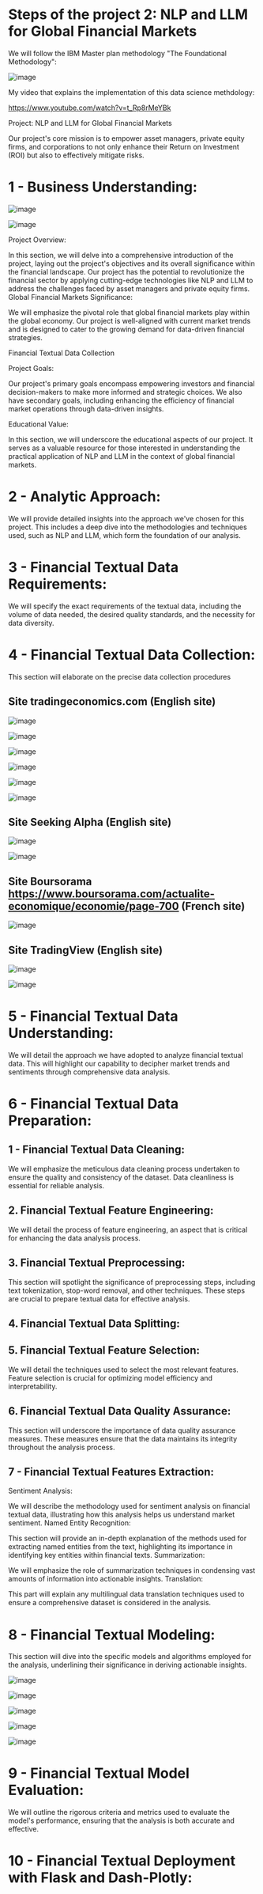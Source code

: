 # Steps of the project 2: NLP and LLM for Global Financial Markets

We will follow the IBM Master plan methodology "The Foundational Methodology":

![image](https://github.com/AhmedRebai/fin_ml_projects_polytechnique_tunisie_option_eges/assets/13001763/1b2c0de7-05da-4872-8060-b5e1be3ca7b3)

My video that explains the implementation of this data science methdology: 

https://www.youtube.com/watch?v=t_Rp8rMeYBk

Project: NLP and LLM for Global Financial Markets

Our project's core mission is to empower asset managers, private equity firms, and corporations to not only enhance their Return on Investment (ROI) but also to effectively mitigate risks.


# 1 - Business Understanding:

![image](https://github.com/AhmedRebai/fin_ml_projects_polytechnique_tunisie_option_eges/assets/13001763/3983b180-4bbe-4246-aded-12ebccb42690)

![image](https://github.com/AhmedRebai/fin_ml_projects_polytechnique_tunisie_option_eges/assets/13001763/dce0ae69-5c0a-4eec-a0ab-a10f8daec642)



Project Overview:

In this section, we will delve into a comprehensive introduction of the project, laying out the project's objectives and its overall significance within the financial landscape. Our project has the potential to revolutionize the financial sector by applying cutting-edge technologies like NLP and LLM to address the challenges faced by asset managers and private equity firms.
Global Financial Markets Significance:

We will emphasize the pivotal role that global financial markets play within the global economy. Our project is well-aligned with current market trends and is designed to cater to the growing demand for data-driven financial strategies.

Financial Textual Data Collection

Project Goals:

Our project's primary goals encompass empowering investors and financial decision-makers to make more informed and strategic choices. We also have secondary goals, including enhancing the efficiency of financial market operations through data-driven insights.

Educational Value:

In this section, we will underscore the educational aspects of our project. It serves as a valuable resource for those interested in understanding the practical application of NLP and LLM in the context of global financial markets.

# 2 - Analytic Approach:

We will provide detailed insights into the approach we've chosen for this project. This includes a deep dive into the methodologies and techniques used, such as NLP and LLM, which form the foundation of our analysis.

# 3 - Financial Textual Data Requirements:

We will specify the exact requirements of the textual data, including the volume of data needed, the desired quality standards, and the necessity for data diversity.
# 4 - Financial Textual Data Collection:

This section will elaborate on the precise data collection procedures

## Site tradingeconomics.com (English site)

![image](https://github.com/AhmedRebai/fin_ml_projects_polytechnique_tunisie_option_eges/assets/13001763/ad66fe1a-81b5-4e22-87e8-3c820415e527)

![image](https://github.com/AhmedRebai/fin_ml_projects_polytechnique_tunisie_option_eges/assets/13001763/ae2e48d3-c300-4f05-8c79-6be1d1ff60dd)

![image](https://github.com/AhmedRebai/fin_ml_projects_polytechnique_tunisie_option_eges/assets/13001763/c6b99d33-9574-4b3c-b7d2-6af117b939f4)

![image](https://github.com/AhmedRebai/fin_ml_projects_polytechnique_tunisie_option_eges/assets/13001763/3641b3b9-0eaf-4779-a7ba-8786ad68fa3f)

![image](https://github.com/AhmedRebai/fin_ml_projects_polytechnique_tunisie_option_eges/assets/13001763/cd3a7dbd-02fc-41c0-97ab-3147ed0dabc0)

![image](https://github.com/AhmedRebai/fin_ml_projects_polytechnique_tunisie_option_eges/assets/13001763/d87432ee-70d5-4d64-9425-63e80c860666)


## Site Seeking Alpha (English site)

![image](https://github.com/AhmedRebai/fin_ml_projects_polytechnique_tunisie_option_eges/assets/13001763/a4063da5-3ae8-4e66-a749-7e4414c79964)

![image](https://github.com/AhmedRebai/fin_ml_projects_polytechnique_tunisie_option_eges/assets/13001763/a61eecb8-badc-47e1-8073-483549b111c5)

## Site Boursorama https://www.boursorama.com/actualite-economique/economie/page-700 (French site)

![image](https://github.com/AhmedRebai/fin_ml_projects_polytechnique_tunisie_option_eges/assets/13001763/9005d444-98ea-4105-b74c-2cf6e1fcb7c4)

## Site TradingView (English site)

![image](https://github.com/AhmedRebai/fin_ml_projects_polytechnique_tunisie_option_eges/assets/13001763/ee856c26-7527-4d29-8c1e-4eaca1e8b1c4)

![image](https://github.com/AhmedRebai/fin_ml_projects_polytechnique_tunisie_option_eges/assets/13001763/5a0ec13b-8c18-4942-8e2d-536df18d881d)






# 5 - Financial Textual Data Understanding:

We will detail the approach we have adopted to analyze financial textual data. This will highlight our capability to decipher market trends and sentiments through comprehensive data analysis.

# 6 - Financial Textual Data Preparation:

## 1 - Financial Textual Data Cleaning:

We will emphasize the meticulous data cleaning process undertaken to ensure the quality and consistency of the dataset. Data cleanliness is essential for reliable analysis.

## 2. Financial Textual Feature Engineering:

We will detail the process of feature engineering, an aspect that is critical for enhancing the data analysis process.

## 3. Financial Textual Preprocessing:

This section will spotlight the significance of preprocessing steps, including text tokenization, stop-word removal, and other techniques. These steps are crucial to prepare textual data for effective analysis.

## 4. Financial Textual Data Splitting:

## 5. Financial Textual Feature Selection:

We will detail the techniques used to select the most relevant features. Feature selection is crucial for optimizing model efficiency and interpretability.

## 6. Financial Textual Data Quality Assurance:

This section will underscore the importance of data quality assurance measures. These measures ensure that the data maintains its integrity throughout the analysis process.

## 7 - Financial Textual Features Extraction:
Sentiment Analysis:

We will describe the methodology used for sentiment analysis on financial textual data, illustrating how this analysis helps us understand market sentiment.
Named Entity Recognition:

This section will provide an in-depth explanation of the methods used for extracting named entities from the text, highlighting its importance in identifying key entities within financial texts.
Summarization:

We will emphasize the role of summarization techniques in condensing vast amounts of information into actionable insights.
Translation:

This part will explain any multilingual data translation techniques used to ensure a comprehensive dataset is considered in the analysis.

# 8 - Financial Textual Modeling:

This section will dive into the specific models and algorithms employed for the analysis, underlining their significance in deriving actionable insights.

![image](https://github.com/AhmedRebai/fin_ml_projects_polytechnique_tunisie_option_eges/assets/13001763/f830eecb-73e8-4145-8b1c-860a159c9f31)

![image](https://github.com/AhmedRebai/fin_ml_projects_polytechnique_tunisie_option_eges/assets/13001763/5f53f371-c390-4d71-aedf-c2eb67fa9652)

![image](https://github.com/AhmedRebai/fin_ml_projects_polytechnique_tunisie_option_eges/assets/13001763/e893a640-daf6-4b45-882f-fc7c90692270)

![image](https://github.com/AhmedRebai/fin_ml_projects_polytechnique_tunisie_option_eges/assets/13001763/c3f31052-e8cc-4b7a-ad8a-e802dadccb98)

![image](https://github.com/AhmedRebai/fin_ml_projects_polytechnique_tunisie_option_eges/assets/13001763/1f0c3560-6bd4-4e31-be75-e04d134d4168)



# 9 - Financial Textual Model Evaluation:

We will outline the rigorous criteria and metrics used to evaluate the model's performance, ensuring that the analysis is both accurate and effective.

# 10 - Financial Textual Deployment with Flask and Dash-Plotly:
